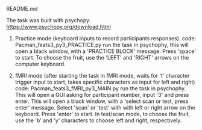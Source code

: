 README.md


The task was built with psychopy: https://www.psychopy.org/download.html

1. Practice mode (keyboard inputs to record participants responses).
code: Pacman_feats3_py3_PRACTICE.py
run the task in psychophy, this will open a black window, with a 'PRACTICE BLOCK' message. Press 'space' to start. To choose the fruit, use the 'LEFT' and 'RIGHT' arrows on the computer keyboard. 

2. fMRI mode (after starting the task in fMRI mode, waits for 't' character trigger input to start, takes specific characters as input for left and right)
code: Pacman_feats3_fMRI_py3_MAIN.py
run the task in psychophy. This will open a GUI asking for participant number, input '3' and press enter. This will open a black window, with a 'select scan or test, press enter' message. Select 'scan' or 'test' with with left or right arrow on the keyboard. Press 'enter' to start. In test/scan mode, to choose the fruit, use the 'b' and 'y' characters to choose left and right, respectively. 
